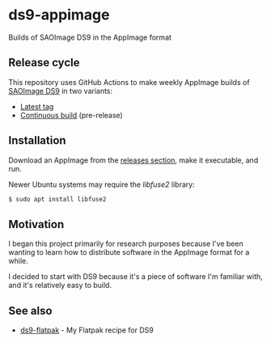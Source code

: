 # ds9-appimage
Builds of SAOImage DS9 in the AppImage format

## Release cycle
This repository uses GitHub Actions to make weekly AppImage builds of [SAOImage DS9](https://github.com/SAOImageDS9/SAOImageDS9) in two variants:

- [Latest tag](https://github.com/epassaro/ds9-appimage/releases/latest)
- [Continuous build](https://github.com/epassaro/ds9-appimage/releases/tag/continuous) (pre-release)

## Installation
Download an AppImage from the [releases section](https://github.com/epassaro/ds9-appimage/releases), make it executable, and run.

Newer Ubuntu systems may require the _libfuse2_ library:

```bash
$ sudo apt install libfuse2
```

## Motivation
I began this project primarily for research purposes because I've been wanting to learn how to distribute software in the AppImage format for a while. 

I decided to start with DS9 because it's a piece of software I'm familiar with, and it's relatively easy to build.

## See also
- [ds9-flatpak](https://github.com/epassaro/ds9-flatpak) - My Flatpak recipe for DS9
